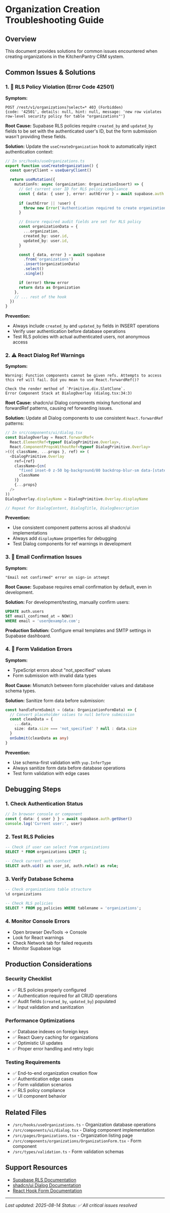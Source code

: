# Organization Creation Troubleshooting Guide

## Overview
This document provides solutions for common issues encountered when creating organizations in the KitchenPantry CRM system.

## Common Issues & Solutions

### 1. 🚫 RLS Policy Violation (Error Code 42501)

**Symptom:**
```
POST /rest/v1/organizations?select=* 403 (Forbidden)
{code: '42501', details: null, hint: null, message: 'new row violates row-level security policy for table "organizations"'}
```

**Root Cause:**
Supabase RLS policies require `created_by` and `updated_by` fields to be set with the authenticated user's ID, but the form submission wasn't providing these fields.

**Solution:**
Update the `useCreateOrganization` hook to automatically inject authentication context:

```typescript
// In src/hooks/useOrganizations.ts
export function useCreateOrganization() {
  const queryClient = useQueryClient()

  return useMutation({
    mutationFn: async (organization: OrganizationInsert) => {
      // Get current user ID for RLS policy compliance
      const { data: { user }, error: authError } = await supabase.auth.getUser()
      
      if (authError || !user) {
        throw new Error('Authentication required to create organization')
      }

      // Ensure required audit fields are set for RLS policy
      const organizationData = {
        ...organization,
        created_by: user.id,
        updated_by: user.id,
      }

      const { data, error } = await supabase
        .from('organizations')
        .insert(organizationData)
        .select()
        .single()

      if (error) throw error
      return data as Organization
    },
    // ... rest of the hook
  })
}
```

**Prevention:**
- Always include `created_by` and `updated_by` fields in INSERT operations
- Verify user authentication before database operations
- Test RLS policies with actual authenticated users, not anonymous access

### 2. ⚠️ React Dialog Ref Warnings

**Symptom:**
```
Warning: Function components cannot be given refs. Attempts to access this ref will fail. Did you mean to use React.forwardRef()?

Check the render method of `Primitive.div.SlotClone`.
Error Component Stack at DialogOverlay (dialog.tsx:34:3)
```

**Root Cause:**
shadcn/ui Dialog components mixing functional and forwardRef patterns, causing ref forwarding issues.

**Solution:**
Update all Dialog components to use consistent `React.forwardRef` patterns:

```typescript
// In src/components/ui/dialog.tsx
const DialogOverlay = React.forwardRef<
  React.ElementRef<typeof DialogPrimitive.Overlay>,
  React.ComponentPropsWithoutRef<typeof DialogPrimitive.Overlay>
>(({ className, ...props }, ref) => (
  <DialogPrimitive.Overlay
    ref={ref}
    className={cn(
      "fixed inset-0 z-50 bg-background/80 backdrop-blur-sm data-[state=open]:animate-in data-[state=closed]:animate-out data-[state=closed]:fade-out-0 data-[state=open]:fade-in-0",
      className
    )}
    {...props}
  />
))
DialogOverlay.displayName = DialogPrimitive.Overlay.displayName

// Repeat for DialogContent, DialogTitle, DialogDescription
```

**Prevention:**
- Use consistent component patterns across all shadcn/ui implementations
- Always add `displayName` properties for debugging
- Test Dialog components for ref warnings in development

### 3. 🔐 Email Confirmation Issues

**Symptom:**
```
"Email not confirmed" error on sign-in attempt
```

**Root Cause:**
Supabase requires email confirmation by default, even in development.

**Solution:**
For development/testing, manually confirm users:

```sql
UPDATE auth.users 
SET email_confirmed_at = NOW() 
WHERE email = 'user@example.com';
```

**Production Solution:**
Configure email templates and SMTP settings in Supabase dashboard.

### 4. 📝 Form Validation Errors

**Symptom:**
- TypeScript errors about "not_specified" values
- Form submission with invalid data types

**Root Cause:**
Mismatch between form placeholder values and database schema types.

**Solution:**
Sanitize form data before submission:

```typescript
const handleFormSubmit = (data: OrganizationFormData) => {
  // Convert placeholder values to null before submission
  const cleanData = {
    ...data,
    size: data.size === 'not_specified' ? null : data.size
  }
  onSubmit(cleanData as any)
}
```

**Prevention:**
- Use schema-first validation with `yup.InferType`
- Always sanitize form data before database operations
- Test form validation with edge cases

## Debugging Steps

### 1. Check Authentication Status
```typescript
// In browser console or component
const { data: { user } } = await supabase.auth.getUser()
console.log('Current user:', user)
```

### 2. Test RLS Policies
```sql
-- Check if user can select from organizations
SELECT * FROM organizations LIMIT 1;

-- Check current auth context
SELECT auth.uid() as user_id, auth.role() as role;
```

### 3. Verify Database Schema
```sql
-- Check organizations table structure
\d organizations

-- Check RLS policies
SELECT * FROM pg_policies WHERE tablename = 'organizations';
```

### 4. Monitor Console Errors
- Open browser DevTools → Console
- Look for React warnings
- Check Network tab for failed requests
- Monitor Supabase logs

## Production Considerations

### Security Checklist
- ✅ RLS policies properly configured
- ✅ Authentication required for all CRUD operations
- ✅ Audit fields (`created_by`, `updated_by`) populated
- ✅ Input validation and sanitization

### Performance Optimizations
- ✅ Database indexes on foreign keys
- ✅ React Query caching for organizations
- ✅ Optimistic UI updates
- ✅ Proper error handling and retry logic

### Testing Requirements
- ✅ End-to-end organization creation flow
- ✅ Authentication edge cases
- ✅ Form validation scenarios
- ✅ RLS policy compliance
- ✅ UI component behavior

## Related Files
- `/src/hooks/useOrganizations.ts` - Organization database operations
- `/src/components/ui/dialog.tsx` - Dialog component implementation
- `/src/pages/Organizations.tsx` - Organization listing page
- `/src/components/organizations/OrganizationForm.tsx` - Form component
- `/src/types/validation.ts` - Form validation schemas

## Support Resources
- [Supabase RLS Documentation](https://supabase.com/docs/guides/auth/row-level-security)
- [shadcn/ui Dialog Documentation](https://ui.shadcn.com/docs/components/dialog)
- [React Hook Form Documentation](https://react-hook-form.com/)

---
*Last updated: 2025-08-14*
*Status: ✅ All critical issues resolved*